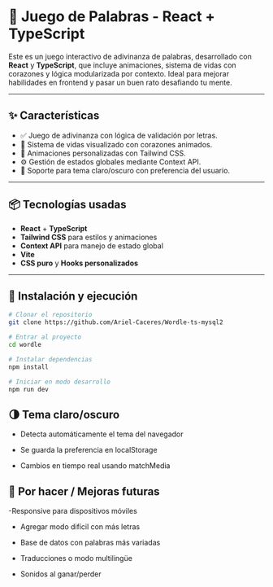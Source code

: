 # 🧠 Juego de Palabras - React + TypeScript

Este es un juego interactivo de adivinanza de palabras, desarrollado con **React** y **TypeScript**, que incluye animaciones, sistema de vidas con corazones y lógica modularizada por contexto. Ideal para mejorar habilidades en frontend y pasar un buen rato desafiando tu mente.

---

## ✨ Características

- ✅ Juego de adivinanza con lógica de validación por letras.
- 💓 Sistema de vidas visualizado con corazones animados.
- 🎨 Animaciones personalizadas con Tailwind CSS.
- ⚙️ Gestión de estados globales mediante Context API.
- 🌙 Soporte para tema claro/oscuro con preferencia del usuario.

---

## 📦 Tecnologías usadas

- **React** + **TypeScript**
- **Tailwind CSS** para estilos y animaciones
- **Context API** para manejo de estado global
- **Vite**
- **CSS puro** y **Hooks personalizados**

---

## 🚀 Instalación y ejecución

```bash
# Clonar el repositorio
git clone https://github.com/Ariel-Caceres/Wordle-ts-mysql2

# Entrar al proyecto
cd wordle

# Instalar dependencias
npm install

# Iniciar en modo desarrollo
npm run dev
```

## 🌗 Tema claro/oscuro

- Detecta automáticamente el tema del navegador

- Se guarda la preferencia en localStorage

- Cambios en tiempo real usando matchMedia

## 📌 Por hacer / Mejoras futuras

-Responsive para dispositivos móviles

- Agregar modo difícil con más letras

- Base de datos con palabras más variadas

- Traducciones o modo multilingüe

- Sonidos al ganar/perder
